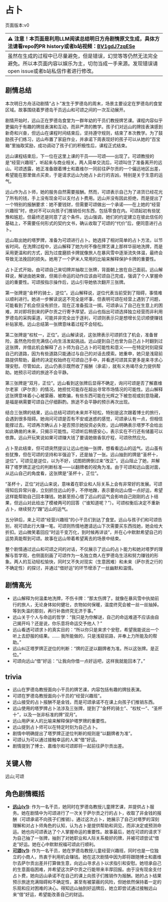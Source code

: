 # 占卜
页面版本:v0
 

| :warning: 注意！本页面是利用LLM阅读总结明日方舟剧情原文生成，具体方法请看repo的PR history或者b站视频：[BV1gdJ7zqESe](https://www.bilibili.com/video/BV1gdJ7zqESe/)         |
|:----------------------------|
| 虽然在生成的过程中已尽量避免，但是错误，幻觉等等仍然无法完全避免。所以本页面内容以娱乐为主，切勿当成一手来源。发现错误请open issue或者b站私信作者进行修改。|



## 剧情总结
本次明日方舟活动剧情“占卜”发生于罗德岛的周末，场景主要设定在罗德岛的食堂区域。故事围绕着罗德岛干员远山和可颂之间的一次互动展开。

剧情开始时，远山正在罗德岛食堂为一群年幼的干员们教授牌艺课。课程内容似乎更偏向于有趣的牌技表演和互动，而非严肃的教学。孩子们对远山的牌技表演感到新奇和兴奋，但远山在课程时间结束后，坚持遵守规则，结束了本次教学。为了鼓励孩子们练习，远山布置了家庭作业，并承诺下周表现好的孩子可以从她的“百宝箱”里抽取奖励，成功调动了孩子们的积极性后，课程正式结束。

远山课程结束后，下一位在这里上课的干员——可颂——出现了。可颂教授的是“经营兴趣班”，听起来与商业相关。两人简单交流后，可颂叫住了准备离开的远山。可颂透露，她正准备跟着博士和嘉维尔一同前往萨尔贡的一个偏远地区出差，希望能在那里做点买卖，于是请求远山为她占卜此行的吉凶，特别是关于生意的运气。

远山作为占卜师，她的服务自然需要报酬。然而，可颂表示自己为了进货已经花光了所有的钱，手上没有现金可以支付占卜费用。远山并没有因此拒绝，而是提出了一个特别的报酬要求：她不要钱财，但需要可颂做出一个承诺——在上她的“经营兴趣班”时，绝对不可以向孩子们推销任何东西，包括零食在内。可颂起初有些犹豫和尴尬，但最终还是同意了这个条件。远山强调，她们的约定建立在彼此信任的基础上，不需要任何形式的契约文书，确认收取了可颂的“代价”后，便同意进行占卜。

远山取出她的塔罗牌，准备为可颂进行占卜。她选择了相对简单的占卜方法，以节省时间。在洗牌过程中，远山解释了她为何不像在牌艺课上那样华丽地洗牌，而是采用更温和的方式，因为过度磨损卡牌就像旅人在暴风雪中逐渐流失体温，最终会导致无法挽回的损失。她用了一个萨米人常用的比喻来解释保护卡牌的重要性。

占卜正式开始，由可颂自己来切牌并抽取三张牌，背面朝上放在自己面前。远山解释说，解谜由她来做，但揭示命运的动作应该由可颂自己完成，强调了个人掌握命运的重要性。可颂按指示操作后，远山引导她依次翻开三张牌。

第一张牌是“金杯的骑士，逆位”。远山解释说，逆位代表当前受到了阻碍，事情难以顺利进行。她进一步解读说这不完全是坏事，但表明可颂在经营上遇到了问题，可能看到了机会但没有抓住，现在正准备孤注一掷。可颂承认了自己在生意上的困难，并对即将到来的萨尔贡之行寄予厚望。远山也指出可颂选择独立经营而非利用罗德岛的采购渠道，可能并非完全出于逐利，可颂则表示只是想增长见识顺便赚钱补贴家用。远山总结第一张牌意味着过程不会轻松。

第二张牌是“权杖一，正位”。远山解读说，这张牌表示可颂抓住了机会，准备冒险，虽然危险但充满信心向生活发起挑战。远山提到自己也曾为自己占卜时翻到过这张牌，并借此机会解释了占卜师为自己占卜的可能性和意义——在特定时刻窥探自己的道路，因为有些道路只能通过与自己的对话去摸索。她重申，她只是浅窥前路提供帮助，最终的决定权始终在可颂自己手中，并看透可颂其实更多是来寻求心理安慰。尽管如此，远山仍表示既然收了报酬（承诺），就有义务竭尽全力提供帮助。她预示可颂的旅途不会平静。

第三张牌是“双月，正位”。远山看到这张牌后显得不确定，询问可颂是否了解嘉维尔老家（萨尔贡）的情况。她担忧可能存在超出寻常市场情况的可能性。远山解释这张牌意味着小心被蒙蔽、被欺骗，有些东西可能在光辉之下被忽视或刻意隐藏，是福是祸需要可颂自己仔细斟酌。旅途不会平静的预示再次出现。

结合三张牌的结果，远山总结可颂的未来并不轻松，特别是这次跟着博士的旅行，会遇到很多阻碍。她询问可颂是否有不安或迷惑的感觉，可颂承认有一点，但相信能撑过去。可颂再次确认占卜是否预示她投资必失败，远山明确表示塔罗不会给出如此确凿的未来，只揭示可能性。可颂听后稍感安心，表示实在不行还有储蓄可以依靠。远山开玩笑说如果可颂赚大钱了要请她做香氛疗程，可颂欣然应允。

占卜至此结束，但可颂突然提议让远山也抽一张牌，想看看远山的运气。远山虽有些犹豫，但在可颂的坚持和半强迫下，还是抽了一张。远山抽到的牌是“圣杯十，逆位”。可颂见是逆位，以为不好，试图把牌倒过来“改正”。远山阻止了她，并解释了塔罗牌正逆位的判断标准——以翻牌者的视角为准。由于可颂和远山面对面，从远山自己的角度看，这张牌是“圣杯十，正位”。

“圣杯十，正位”对远山来说，意味着在职业和人际关系上会有非常好的发展。可颂得知后异常兴奋，立刻抓住远山的手，不停地蹭，表示要向远山借一点好运，希望这样能帮助自己回本赚钱。她甚至担心借了远山的运气会影响自己刚刚的占卜结果，但远山对此给出了模棱两可的回答（“谁知道呢？”）。可颂权衡后决定不重新占卜，继续努力“蹭”远山的运气。

五分钟后，来上可颂“经营兴趣班”的小干员们到达了食堂。远山与孩子们和可颂告别，祝可颂此行大赚一笔。可颂则热情地邀请远山下次需要买东西找她，她会给大折扣。远山微笑着回应“时运千变万化，到时候再详谈”，并在心中默默希望自己的运势真能帮到可颂。故事在远山带着希望离去的场景中结束。

整个剧情通过远山和可颂之间的对话，不仅展示了远山的占卜能力和她对塔罗的理解与哲学观，也侧面刻画了可颂作为一名独立商人在罗德岛生活和努力赚钱的形象。两人的互动轻松愉快，同时又不失对现实（生意困难）和未来（萨尔贡之行的不确定性）的探讨，并通过“借好运”的环节增添了一丝幽默和温情。
## 剧情高光
*   远山解释为何温柔地洗牌，不伤卡牌：“那太伤牌了。就像在暴风雪中执拗前行的旅人，无论身体如何健壮，衣物如何保暖，温度终究会被一丝一丝抽掉。等到失温的那刻，再行补救终究无济于事。”
*   远山关于个人与命运的哲学：“我只是为你解谜，自己的命运难道不应该由自己揭开吗？还是说，你乐意将命运交予他人？”
*   远山看透可颂求卜的真实目的：“所以你只是来求个安慰，希望我能说出一个听上去舒服的结果。...... 我所能做的，只是浅窥前路，并奉上力所能及的帮助。”
*   远山纠正塔罗牌正逆位的判断：“牌的正逆以翻牌者为准。所以这张牌。是正位。”
*   可颂向远山“借”好运：“让我向你借一点好运吧，这样我就能回本了。”
## trivia
*   远山在罗德岛教授面向小干员的牌艺课，内容包括有趣的牌技表演。
*   可颂在罗德岛教授面向小干员的“经营兴趣班”。
*   远山接受的占卜报酬不是金钱，而是可颂承诺不在课上向孩子们推销东西。
*   远山使用的塔罗牌占卜法涉及三张牌，提到了“金杯的骑士”、“权杖一”、“圣杯十”，以及一张非标准的牌“双月”。
*   远山用萨米人的比喻来解释保护塔罗牌的重要性。
*   远山提到占卜师可以在特定时刻为自己占卜。
*   剧情中明确提出了塔罗牌正逆位判断的规则是“以翻牌者为准”。
*   可颂认为可以通过接触幸运的人来“借”好运。
*   剧情提到了博士、嘉维尔和可颂即将一起前往萨尔贡出差。
## 关键人物
远山;可颂
## 角色剧情概括
-   **[远山](../char_v3/char_109_fmout.md)([v1](../chars/char_109_fmout.md))**: 作为一名干员，她同时在罗德岛教授儿童牌艺课，并提供占卜服务。她在剧情中为可颂进行了一次关于萨尔贡之行的占卜，收取了非金钱的报酬（可颂承诺不向孩子们推销）。通过这次占卜，她展示了自己对塔罗的深刻理解和对占卜师角色的认知，认为占卜是提供帮助和洞见，而非决定或预测命运。她也向可颂表达了个人掌握命运的重要性。故事最后，她在可颂的请求下为自己抽了一张牌，抽到了对她职业和人际关系极好的牌，并被可颂尝试“借走”好运。她在心中默默祝福可颂此行顺利。
-   **[可颂](../char_v3/char_201_moeshd.md)([v1](../chars/char_201_moeshd.md))**: 作为一名干员，她在罗德岛教授儿童经营兴趣班，同时也是一位独立的小商人，热衷于利用机会赚钱。她在这次剧情中因为即将跟随博士和嘉维尔去萨尔贡出差并打算做生意，向远山寻求占卜以求指引和安慰。她坦承自己的生意面临困难，并希望这次萨尔贡之行能带来丰厚回报。由于没有现金支付占卜费，她向远山承诺不在自己的课上向孩子们推销作为报酬。她的占卜结果预示旅途充满阻碍和不确定性，甚至有被蒙蔽的风险，但她依然保持着一定的乐观和应对困难的决心。得知远山抽到好运牌后，她立即尝试通过接触远山来“借”好运，希望能改善自己的财运。